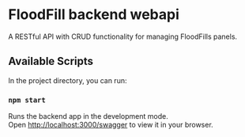  # FloodFill backend webapi
A RESTful API with CRUD functionality for managing FloodFills panels.

## Available Scripts

In the project directory, you can run:

### `npm start`

Runs the backend app in the development mode.\
Open [http://localhost:3000/swagger](http://localhost:3000/swagger) to view it in your browser.


